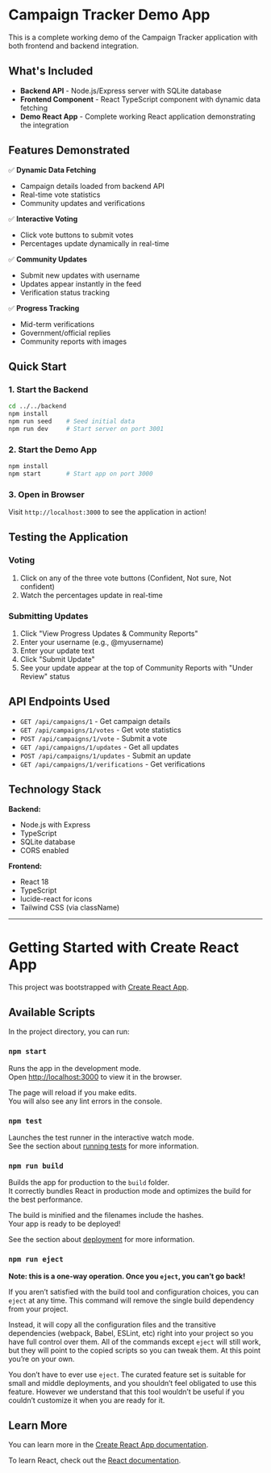 # Campaign Tracker Demo App

This is a complete working demo of the Campaign Tracker application with both frontend and backend integration.

## What's Included

- **Backend API** - Node.js/Express server with SQLite database
- **Frontend Component** - React TypeScript component with dynamic data fetching
- **Demo React App** - Complete working React application demonstrating the integration

## Features Demonstrated

✅ **Dynamic Data Fetching**
- Campaign details loaded from backend API
- Real-time vote statistics
- Community updates and verifications

✅ **Interactive Voting**
- Click vote buttons to submit votes
- Percentages update dynamically in real-time

✅ **Community Updates**
- Submit new updates with username
- Updates appear instantly in the feed
- Verification status tracking

✅ **Progress Tracking**
- Mid-term verifications
- Government/official replies
- Community reports with images

## Quick Start

### 1. Start the Backend

```bash
cd ../../backend
npm install
npm run seed    # Seed initial data
npm run dev     # Start server on port 3001
```

### 2. Start the Demo App

```bash
npm install
npm start       # Start app on port 3000
```

### 3. Open in Browser

Visit `http://localhost:3000` to see the application in action!

## Testing the Application

### Voting
1. Click on any of the three vote buttons (Confident, Not sure, Not confident)
2. Watch the percentages update in real-time

### Submitting Updates
1. Click "View Progress Updates & Community Reports"
2. Enter your username (e.g., @myusername)
3. Enter your update text
4. Click "Submit Update"
5. See your update appear at the top of Community Reports with "Under Review" status

## API Endpoints Used

- `GET /api/campaigns/1` - Get campaign details
- `GET /api/campaigns/1/votes` - Get vote statistics
- `POST /api/campaigns/1/vote` - Submit a vote
- `GET /api/campaigns/1/updates` - Get all updates
- `POST /api/campaigns/1/updates` - Submit an update
- `GET /api/campaigns/1/verifications` - Get verifications

## Technology Stack

**Backend:**
- Node.js with Express
- TypeScript
- SQLite database
- CORS enabled

**Frontend:**
- React 18
- TypeScript
- lucide-react for icons
- Tailwind CSS (via className)

---

# Getting Started with Create React App

This project was bootstrapped with [Create React App](https://github.com/facebook/create-react-app).

## Available Scripts

In the project directory, you can run:

### `npm start`

Runs the app in the development mode.\
Open [http://localhost:3000](http://localhost:3000) to view it in the browser.

The page will reload if you make edits.\
You will also see any lint errors in the console.

### `npm test`

Launches the test runner in the interactive watch mode.\
See the section about [running tests](https://facebook.github.io/create-react-app/docs/running-tests) for more information.

### `npm run build`

Builds the app for production to the `build` folder.\
It correctly bundles React in production mode and optimizes the build for the best performance.

The build is minified and the filenames include the hashes.\
Your app is ready to be deployed!

See the section about [deployment](https://facebook.github.io/create-react-app/docs/deployment) for more information.

### `npm run eject`

**Note: this is a one-way operation. Once you `eject`, you can’t go back!**

If you aren’t satisfied with the build tool and configuration choices, you can `eject` at any time. This command will remove the single build dependency from your project.

Instead, it will copy all the configuration files and the transitive dependencies (webpack, Babel, ESLint, etc) right into your project so you have full control over them. All of the commands except `eject` will still work, but they will point to the copied scripts so you can tweak them. At this point you’re on your own.

You don’t have to ever use `eject`. The curated feature set is suitable for small and middle deployments, and you shouldn’t feel obligated to use this feature. However we understand that this tool wouldn’t be useful if you couldn’t customize it when you are ready for it.

## Learn More

You can learn more in the [Create React App documentation](https://facebook.github.io/create-react-app/docs/getting-started).

To learn React, check out the [React documentation](https://reactjs.org/).
